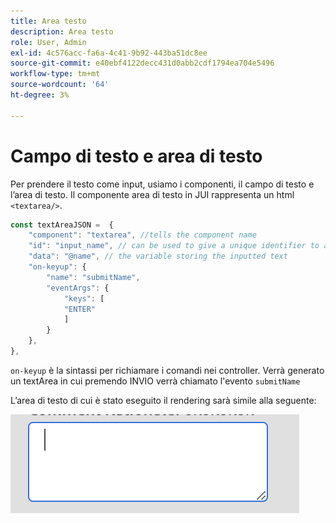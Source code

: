 ```yaml
---
title: Area testo
description: Area testo
role: User, Admin
exl-id: 4c576acc-fa6a-4c41-9b92-443ba51dc8ee
source-git-commit: e40ebf4122decc431d0abb2cdf1794ea704e5496
workflow-type: tm+mt
source-wordcount: '64'
ht-degree: 3%

---
```


# Campo di testo e area di testo

Per prendere il testo come input, usiamo i componenti, il campo di testo e l’area di testo.
Il componente area di testo in JUI rappresenta un html `<textarea/>`.

```js title="textArea.js"
const textAreaJSON =  {
    "component": "textarea", //tells the component name
    "id": "input_name", // can be used to give a unique identifier to a component
    "data": "@name", // the variable storing the inputted text
    "on-keyup": {
        "name": "submitName",
        "eventArgs": {
            "keys": [
            "ENTER"
            ]
        }
    },
},
```

`on-keyup` è la sintassi per richiamare i comandi nei controller.
Verrà generato un textArea in cui premendo INVIO verrà chiamato l&#39;evento `submitName`

L’area di testo di cui è stato eseguito il rendering sarà simile alla seguente:

![area di testo](./imgs/text_area.png "Area di testo")

